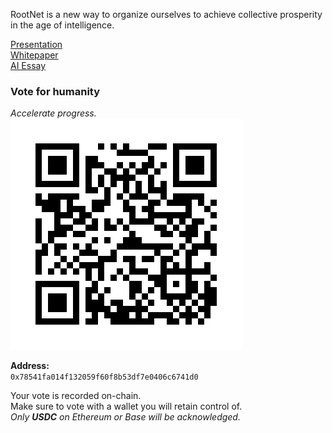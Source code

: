 RootNet is a new way to organize ourselves to achieve collective prosperity in the age of intelligence. 

[Presentation](https://www.figma.com/deck/cL0Oo6YFNrmNH9jqGDBVH2/RootNet?node-id=1-82&t=SbFLkJf1lxJFINDu-1&scaling=min-zoom&content-scaling=fixed&page-id=0%3A1)<br />
[Whitepaper](whitepaper.md)<br />
[AI Essay](ai.md)

### Vote for humanity

*Accelerate progress.*
![Vote QR Code](appendix/assets/vote-address.png)

**Address:**  
`0x78541fa014f132059f60f8b53df7e0406c6741d0`

Your vote is recorded on-chain.<br/>
Make sure to vote with a wallet you will retain control of.<br/>
*Only **USDC** on Ethereum or Base will be acknowledged.*

